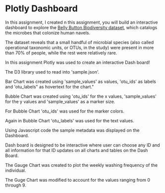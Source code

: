 # Plotly Dashboard

In this assignment, I created n this assignment, you will build an interactive dashboard to explore the [Belly Button Biodiversity dataset](http://robdunnlab.com/projects/belly-button-biodiversity/), which catalogs the microbes that colonize human navels.

The dataset reveals that a small handful of microbial species (also called operational taxonomic units, or OTUs, in the study) were present in more than 70% of people, while the rest were relatively rare.

In this assignment Plotly was used to create an interactive Dash board!

The D3 library used to read into 'sample.json'.

Bar Chart was created using 'sample_values' as values, 'otu_ids' as labels and 'otu_labels" as hovertext for the chart."

Bubble Chart was created using 'otu_ids' for the x values, 'sample_values' for the y values and 'sample_values' as a marker size.

For Bubble Chart 'otu_ids' was used for the marker colors.

Again in  Bubble Chart 'otu_labels' was used for the text values.

Using Javascript code the  sample metadata was displayed on the Dashboard.

Dash board is designed to be interactive where user can choose any ID and all information for that ID updates on all charts and tables on the Dash Board.

The Gauge Chart was created to plot the weekly washing frequency of the individual.

The Guge Chart was modified to account for the values ranging from 0 through 9.
